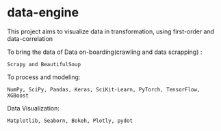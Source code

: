 # data-engine
This project aims to visualize data in transformation, using first-order and data-correlation 


To bring the data of Data on-boarding(crawling and data scrapping) :

    Scrapy and BeautifulSoup

To process and modeling:

    NumPy, SciPy, Pandas, Keras, SciKit-Learn, PyTorch, TensorFlow, XGBoost

Data Visualization:

    Matplotlib, Seaborn, Bokeh, Plotly, pydot